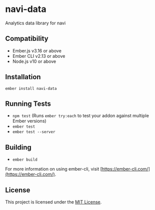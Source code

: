 # navi-data

Analytics data library for navi

## Compatibility

* Ember.js v3.16 or above
* Ember CLI v2.13 or above
* Node.js v10 or above


Installation
------------------------------------------------------------------------------

```
ember install navi-data
```

## Running Tests

- `npm test` (Runs `ember try:each` to test your addon against multiple Ember versions)
- `ember test`
- `ember test --server`

## Building

- `ember build`

For more information on using ember-cli, visit [https://ember-cli.com/](https://ember-cli.com/).

## License

This project is licensed under the [MIT License](LICENSE.md).

